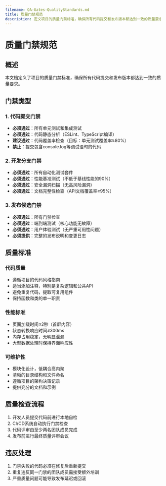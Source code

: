 ```yaml
---
filename: QA-Gates-QualityStandards.md
title: 质量门禁规范
description: 定义项目的质量门禁标准，确保所有代码提交和发布版本都达到一致的质量要求
---
```

# 质量门禁规范

## 概述
本文档定义了项目的质量门禁标准，确保所有代码提交和发布版本都达到一致的质量要求。

## 门禁类型

### 1. 代码提交门禁
- **必须通过**：所有单元测试和集成测试
- **必须通过**：代码静态分析（ESLint、TypeScript编译）
- **建议通过**：代码覆盖率检查（目标：单元测试覆盖率≥80%）
- **禁止**：提交包含console.log等调试语句的代码

### 2. 开发分支门禁
- **必须通过**：所有自动化测试套件
- **必须通过**：性能基准测试（不低于基线性能的90%）
- **必须通过**：安全漏洞扫描（无高风险漏洞）
- **必须通过**：文档完整性检查（API文档覆盖率≥95%）

### 3. 发布候选门禁
- **必须通过**：所有门禁检查
- **必须通过**：端到端测试（核心功能无故障）
- **必须通过**：用户体验测试（无严重可用性问题）
- **必须提供**：完整的发布说明和变更日志

## 质量标准

### 代码质量
- 遵循项目的代码风格指南
- 适当添加注释，特别是复杂逻辑和公共API
- 避免重复代码，提取可复用组件
- 保持函数和类的单一职责

### 性能标准
- 页面加载时间≤2秒（首屏内容）
- 状态转换响应时间≤300ms
- 内存占用稳定，无明显泄漏
- 大型数据处理时保持界面响应性

### 可维护性
- 模块化设计，低耦合高内聚
- 清晰的目录结构和文件命名
- 遵循项目的架构决策记录
- 提供充分的文档和示例

## 质量检查流程
1. 开发人员提交代码前进行本地自检
2. CI/CD系统自动执行门禁检查
3. 代码评审由至少两名团队成员完成
4. 发布前进行最终质量评审会议

## 违反处理
1. 门禁失败的代码必须在修复后重新提交
2. 重复违反同一门禁的团队成员需接受额外培训
3. 严重质量问题可能导致发布延迟或回滚